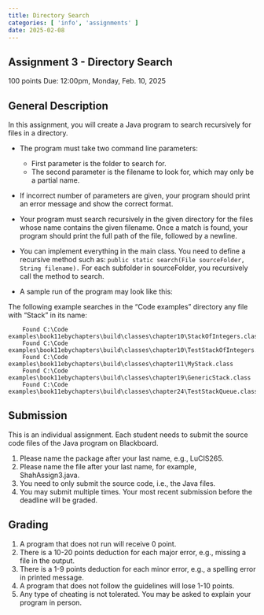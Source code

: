 ```yaml
---
title: Directory Search
categories: [ 'info', 'assignments' ]
date: 2025-02-08
---
```


## Assignment 3 - Directory Search

100 points
Due: 12:00pm, Monday, Feb. 10, 2025

## General Description

In this assignment, you will create a Java program to search recursively for files in a directory.

* The program must take two command line parameters:
    * First parameter is the folder to search for.
    * The second parameter is the filename to look for, which may only be a partial name.

* If incorrect number of parameters are given, your program should print an error message and show the
correct format.
* Your program must search recursively in the given directory for the files whose name contains the given
filename. Once a match is found, your program should print the full path of the file, followed by a newline.
* You can implement everything in the main class. You need to define a recursive method such as: `public static search(File sourceFolder, String filename).` For each subfolder in sourceFolder, you recursively call the method to search.
* A sample run of the program may look like this:

The following example searches in the “Code examples” directory any file with “Stack” in its name:

````
    Found C:\Code examples\book11ebychapters\build\classes\chapter10\StackOfIntegers.class
    Found C:\Code examples\book11ebychapters\build\classes\chapter10\TestStackOfIntegers.class
    Found C:\Code examples\book11ebychapters\build\classes\chapter11\MyStack.class
    Found C:\Code examples\book11ebychapters\build\classes\chapter19\GenericStack.class
    Found C:\Code examples\book11ebychapters\build\classes\chapter24\TestStackQueue.class
````

## Submission

This is an individual assignment. Each student needs to submit the source code files of the Java program on
Blackboard.

1. Please name the package after your last name, e.g., LuCIS265.
2. Please name the file after your last name, for example, ShahAssign3.java.
3. You need to only submit the source code, i.e., the Java files.
4. You may submit multiple times. Your most recent submission before the deadline will be graded.

## Grading

1. A program that does not run will receive 0 point.
2. There is a 10-20 points deduction for each major error, e.g., missing a file in the output.
3. There is a 1-9 points deduction for each minor error, e.g., a spelling error in printed message.
4. A program that does not follow the guidelines will lose 1-10 points.
5. Any type of cheating is not tolerated. You may be asked to explain your program in person.